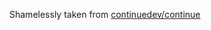 Shamelessly taken from [continuedev/continue](https://github.com/continuedev/continue/tree/main/gui)